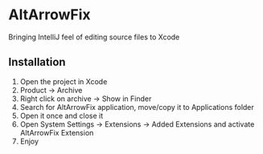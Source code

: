 # AltArrowFix

Bringing IntelliJ feel of editing source files to Xcode

## Installation

1. Open the project in Xcode
2. Product -> Archive
3. Right click on archive -> Show in Finder
4. Search for AltArrowFix application, move/copy it to Applications folder
5. Open it once and close it
6. Open System Settings -> Extensions -> Added Extensions and activate AltArrowFix Extension
7. Enjoy
